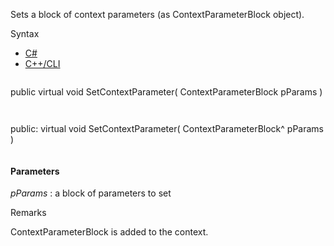 Sets a block of context parameters (as ContextParameterBlock object).

Syntax

* [C#](#i-syntax-CS)
* [C++/CLI](#i-syntax-CPP2005)

```
```
public virtual void SetContextParameter( 
   ContextParameterBlock pParams
)
```
```

```
```
public:
virtual void SetContextParameter( 
   ContextParameterBlock^ pParams
)
```
```

#### Parameters

*pParams*
:   a block of parameters to set

Remarks

ContextParameterBlock is added to the context.
